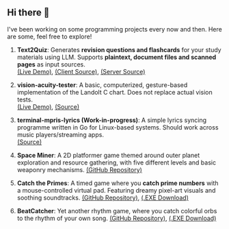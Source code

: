 ## Hi there 👋

I've been working on some programming projects every now and then. Here are some, feel free to explore!

1. **Text2Quiz**: Generates **revision questions and flashcards** for your study materials using LLM. Supports **plaintext, document files and scanned pages** as input sources.
<br>[(Live Demo)](https://text2quiz-three.vercel.app/), [(Client Source)](https://github.com/nhathuy07/Text2Quiz), [(Server Source)](https://huggingface.co/spaces/nhathuy07/text2quiz_backend/tree/main)

2. **vision-acuity-tester**: A basic, computerized, gesture-based implementation of the Landolt C chart. Does not replace actual vision tests.
<br>[(Live Demo)](https://vision-acuity-tester.vercel.app/), [(Source)](https://github.com/nhathuy07/vision-acuity-tester)

3. **terminal-mpris-lyrics (Work-in-progress)**: A simple lyrics syncing programme written in Go for Linux-based systems. Should work across music players/streaming apps.
<br>[(Source)](https://github.com/nhathuy07/terminal-mpris-lyrics)

4. **Space Miner**: A 2D platformer game themed around outer planet exploration and resource gathering, with five different levels and basic weaponry mechanisms. [(GitHub Repository)](https://github.com/nhathuy07/CodingCourseProject)

5. **Catch the Primes**: A timed game where you **catch prime numbers** with a mouse-controlled virtual pad. Featuring dreamy pixel-art visuals and soothing soundtracks. [(GitHub Repository)](https://github.com/nhathuy07/CatchThePrimes_Game), [(.EXE Download)](https://github.com/nhathuy07/CatchThePrimes_Game/releases/download/1.0.0/exe.win-amd64-3.10.zip)

6. **BeatCatcher**: Yet another rhythm game, where you catch colorful orbs to the rhythm of your own song. [(GitHub Repository)](https://github.com/nhathuy07/BeatCatcher), [(.EXE Download)](https://github.com/nhathuy07/BeatCatcher/releases/tag/v0.1.1)

<!--
**nhathuy07/nhathuy07** is a ✨ _special_ ✨ repository because its `README.md` (this file) appears on your GitHub profile.

Here are some ideas to get you started:

- 🔭 I’m currently working on ...
- 🌱 I’m currently learning ...
- 👯 I’m looking to collaborate on ...
- 🤔 I’m looking for help with ...
- 💬 Ask me about ...
- 📫 How to reach me: ...
- 😄 Pronouns: ...
- ⚡ Fun fact: ...
-->
